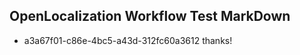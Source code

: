 ## OpenLocalization Workflow Test MarkDown

* a3a67f01-c86e-4bc5-a43d-312fc60a3612 
thanks!



<!--HONumber=Jan16_HO4-->
